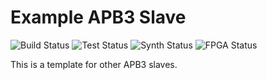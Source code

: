 # Example APB3 Slave

![Build Status](https://img.shields.io/badge/build-N/A-lightgrey)
![Test  Status](https://img.shields.io/badge/test-N/A-lightgrey)
![Synth Status](https://img.shields.io/badge/synthesis-N/A-lightgrey)
![FPGA  Status](https://img.shields.io/badge/fpga-N/A-lightgrey)

This is a template for other APB3 slaves.

